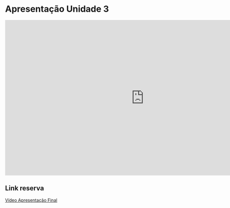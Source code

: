 # Apresentação Unidade 3

<iframe width="901" height="507" src="https://www.youtube.com/embed/ImzRCfeYNLA" title="Vídeo de apresentação Unidade 3 Requisitos" frameborder="0" allow="accelerometer; autoplay; clipboard-write; encrypted-media; gyroscope; picture-in-picture; web-share" allowfullscreen></iframe>

## Link reserva
[Vídeo Apresentação Final](https://drive.google.com/file/d/1QtG3-prsNuFky9la8ZeUDig__FqUNHeH/view?usp=sharing)